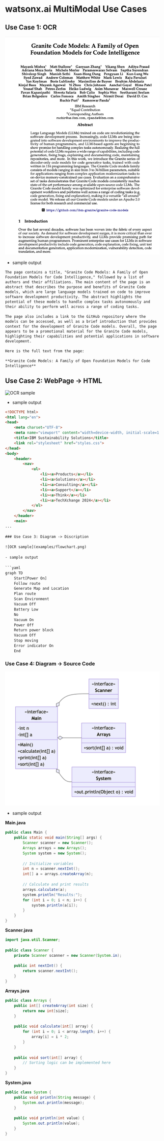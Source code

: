 # watsonx.ai MultiModal Use Cases

## Use Case 1: OCR

![OCR sample](examples/ocr_document.png)

- sample output

```text
The page contains a title, "Granite Code Models: A Family of Open Foundation Models for Code Intelligence," followed by a list of authors and their affiliations. The main content of the page is an abstract that describes the purpose and benefits of Granite Code models, which are large language models trained on code to improve software development productivity. The abstract highlights the potential of these models to handle complex tasks autonomously and their ability to perform well across a range of coding tasks.

The page also includes a link to the GitHub repository where the models can be accessed, as well as a brief introduction that provides context for the development of Granite Code models. Overall, the page appears to be a promotional material for the Granite Code models, highlighting their capabilities and potential applications in software development.

Here is the full text from the page:

**Granite Code Models: A Family of Open Foundation Models for Code Intelligence**
```

## Use Case 2: WebPage -> HTML

![OCR sample](examples/webpage.png)

- sample output

```html
<!DOCTYPE html>
<html lang="en">
<head>
    <meta charset="UTF-8">
    <meta name="viewport" content="width=device-width, initial-scale=1.0">
    <title>IBM Sustainability Solutions</title>
    <link rel="stylesheet" href="styles.css">
</head>
<body>
    <header>
        <nav>
            <ul>
                <li><a>Products</a></li>
                <li><a>Solutions</a></li>
                <li><a>Consulting</a></li>
                <li><a>Support</a></li>
                <li><a>Think</a></li>
                <li><a>TechXchange 2024</a></li>
            </ul>
        </nav>
    </header>
    <main>
...

### Use Case 3: Diagram -> Discription

![OCR sample](examples/flowchart.png)

- sample output

```yaml
graph TD
    Start[Power On]
    Follow route
    Generate Map and Location
    Plan route
    Scan Environment
    Vacuum Off
    Battery Low
    No
    Vacuum On
    Power Off
    Return power block
    Vacuum Off
    Stop moving
    Error indicator On
    End
```

### Use Case 4: Diagram -> Source Code

![OCR sample](examples/classdiagram.png)

- sample output

**Main.java**
```java
public class Main {
    public static void main(String[] args) {
        Scanner scanner = new Scanner();
        Arrays arrays = new Arrays();
        System system = new System();

        // Initialize variables
        int n = scanner.nextInt();
        int[] a = arrays.createArray(n);

        // Calculate and print results
        arrays.calculate(a);
        system.println("Results:");
        for (int i = 0; i < n; i++) {
            system.println(a[i]);
        }
    }
}
```

**Scanner.java**
```java
import java.util.Scanner;

public class Scanner {
    private Scanner scanner = new Scanner(System.in);

    public int nextInt() {
        return scanner.nextInt();
    }
}
```

**Arrays.java**
```java
public class Arrays {
    public int[] createArray(int size) {
        return new int[size];
    }

    public void calculate(int[] array) {
        for (int i = 0; i < array.length; i++) {
            array[i] = i * 2;
        }
    }

    public void sort(int[] array) {
        // Sorting logic can be implemented here
    }
}
```

**System.java**
```java
public class System {
    public void println(String message) {
        System.out.println(message);
    }

    public void println(int value) {
        System.out.println(value);
    }
}
```